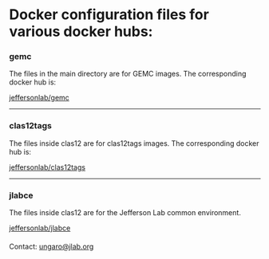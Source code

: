 # Docker configuration files for various docker hubs:


### gemc
The files in the main directory are for GEMC images. The corresponding docker hub is:

[jeffersonlab/gemc](https://hub.docker.com/repository/docker/jeffersonlab/gemc)

---

### clas12tags
The files inside clas12 are for clas12tags images. The corresponding docker hub is:

[jeffersonlab/clas12tags](https://hub.docker.com/repository/docker/jeffersonlab/clas12tags)


---

### jlabce
The files inside clas12 are for the Jefferson Lab common environment.


[jeffersonlab/jlabce](https://hub.docker.com/repository/docker/jeffersonlab/jlabce)


####

Contact: ungaro@jlab.org

